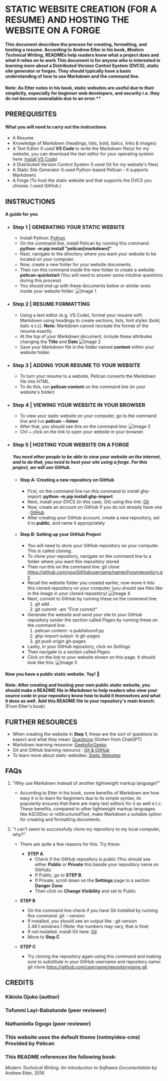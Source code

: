 # STATIC WEBSITE CREATION (FOR A RESUME) AND HOSTING THE WEBSITE ON A FORGE 
**This document describes the process for creating, formatting, and hosting a resume. According to Andrew Etter in his book, *Modern Technical Writing,* READMEs help readers know what a project does and what it relies on to work**
**This document is for anyone who is interested in learning more about a Distributed Version Control System (DVCS), static site generator or forges. They should typically have a basic understanding of how to use Markdown and the command line.**
#### Note: As Etter notes in his book, static websites are useful due to their simplicity, especially for beginner web developers, and security i.e. they do not become unavailable due to an error.**

## PREREQUISITES
#### What you will need to carry out the instructions
- A Resume
- Knowledge of Markdown (headings, lists, bold, italics, links & images)
- A Text Editor (I used **VS Code** to write the Markdown file(s) for my website, you can download the text editor for your operating system here: [Install VS Code](https://code.visualstudio.com/download))
- A Distributed Version Control System (I used Git for my website's files)
- A Static Site Generator (I used Python-based Pelican - it supports Markdown)
- A Forge (To host the static website and that supports the DVCS you choose. I used GitHub.)

## INSTRUCTIONS
#### A guide for you
  
  - ### Step 1 | GENERATING YOUR STATIC WEBSITE
    - Install Python: [Python](https://www.python.org/)
    - On the command line, install Pelican by running this command: **python -m pip install "pelican[markdown]"**
    - Next, navigate to the directory where you want your website to be located on your computer.
    - Now, create a new folder for your website documents.
    - Then run this command inside the new folder to create a website: **pelican-quickstart** (You will need to answer some intuitive questions during this process)
    - You should end up with these documents below or similar ones inside your website folder.
        ![Image 1](Image1.png)

  - ### Step 2 | RESUME FORMATTING
    - Using a text editor (e.g. VS Code), format your resume with Markdown using headings to create sections, lists, font styles (bold, italic e.t.c). **Note:** Markdown cannot recreate the format of the resume exactly.
    - At the top of your Markdown document, include these attributes changing the **Title** and **Date** ![Image 2](Image2.png)
    - Save your Markdown file in the folder named **content** within your website folder.

  - ### Step 3 | ADDING YOUR RESUME TO YOUR WEBSITE
    - To turn your resume to a website, Pelican converts the Markdown file into HTML.
    - To do this, run **pelican content** on the command line (in your website's folder) 

  - ### Step 4 | VIEWING YOUR WEBSITE IN YOUR BROWSER
    - To view your static website on your computer, go to the command line and run **pelican --listen**
    - After that, you should see this on the command line: ![Image 3](Image3.png)
    - Ctrl + click on the link to open your website in your browser.
   
  - ### Step 5 | HOSTING YOUR WEBSITE ON A FORGE
    ##### You need other people to be able to view your website on the internet, and to do that, you need to host your site using a forge. For this project, we will use GitHub.
    
      - #### Step A: Creating a new repository on GitHub
        - First, on the command line run this command to install ghp-import: **python -m pip install ghp-import**
        - Next, install your DVCS (in this case, Git) using this link: [Git](https://git-scm.com/)
        - Now, create an account on GitHub if you do not already have one : [GitHub](https://github.com/)
        - After creating your GitHub account, create a new repository, set it to **public**, and name it appropriately
          
      - #### Step B: Setting up your GitHub Project
        - You will need to store your GitHub repository on your computer. This is called *cloning*.
        - To clone your repository, navigate on the command line to a folder where you want this repository stored
        - Then run this on the command line: git clone https://github.com/yourGitHubusername/nameofyourrepository.git
        - Recall the website folder you created earlier, now move it into this cloned repository on your computer (you should see files like in the image in your cloned repository) ![Image 4](Image4.png)
        - Next, commit to GitHub by running these on the command line:
            1. git add .
            2. git commit -am "First commit"
        - Generate the website and send your site to your GitHub repository (under the section called *Pages* by running these on the command line:
            1. pelican content -s publishconf.py
            2. ghp-import output -b gh-pages
            3. git push origin gh-pages
        - Lastly, in your GitHub repository, click on *Settings*
        - Then navigate to a section called *Pages*
        - Click on the link to your website shown on this page. It should look like this: ![Image 5](Image5.png)

#### Now you have a public static website. Yay! 🎉
**Note: After creating and hosting your own public static website, you should make a README file in Markdown to help readers who view your source code in your repository know how to build it themselves and what it does as well.**
**Add this README file to your repository's **main** branch.** (From Etter's book)
   
  ## FURTHER RESOURCES
  - When creating the website in **Step 1**, these are the sort of questions to expect and what they mean: [Questions](https://chatgpt.com/share/67ca74f7-8828-8000-bcc2-b79bd3b1ae55) (Gotten from ChatGPT)
  - Markdown learning resource: [GeeksforGeeks](https://www.geeksforgeeks.org/introduction-to-markdown/)
  - Git and GitHub learning resource : [Git & GitHub](https://www.freecodecamp.org/news/guide-to-git-github-for-beginners-and-experienced-devs/)
  - To learn more about static websites: [Static Websites](https://kinsta.com/knowledgebase/what-is-a-static-website/)

## FAQs
1. "Why use Markdown instead of another lightweight markup language?"
   - According to Etter in his book, some benefits of Markdown are how easy it is to learn for beginners due to its simple syntax, its popularity ensures that there are many text editors for it as well e.t.c. These benefits, compared to other lightweight markup languages like ASCIIDoc or  reStructuredText, make Markdown a suitable option for creating and formatting documents.
  
2. "I can't seem to successfully clone my repository to my local computer, why?"
   - There are quite a few reasons for this. Try these:
     - **STEP A**
       - Check if the GitHub repository is public (You should see either **Public** or **Private** this beside your repository name on GitHub).
       - If Public, go to **STEP B**.
       - If Private, scroll down on the **Settings** page to a section **Danger Zone**
       - Then click on **Change Visibility** and set to Public
         
    - **STEP B**
       - On the command line check if you have Git installed by running this command: git --version
       - If installed, you should see an output like : git version 2.48.1.windows.1 (Note: the numbers may vary, that is fine)
       - If not installed, install Git here: [Git](https://git-scm.com/)
       - Move to **Step C**
     
    - **STEP C**
       - Try cloning the repository again using this command and making sure to substitute in your GitHub username and repository name: git clone https://github.com/username/repositoryname.git

## CREDITS
### Kikiola Ojuko (author)
### Tofunmi Layi-Babatunde (peer reviewer)
### Nathaniella Ogogo (peer reviewer)
### This website uses the default theme (notmyidea-cms) Provided by Pelican
### This README references the following book:
*Modern Technical Writing: An Introduction to Software Documentation* by Andrew Etter, 2016
